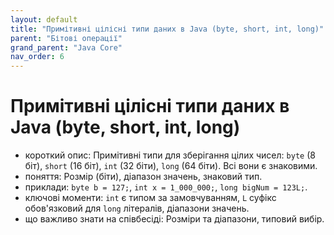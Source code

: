 ```yaml
---
layout: default
title: "Примітивні цілісні типи даних в Java (byte, short, int, long)"
parent: "Бітові операції"
grand_parent: "Java Core"
nav_order: 6
---
```


# Примітивні цілісні типи даних в Java (byte, short, int, long)

*   короткий опис: Примітивні типи для зберігання цілих чисел: `byte` (8 біт), `short` (16 біт), `int` (32 біти), `long` (64 біти). Всі вони є знаковими.
*   поняття: Розмір (біти), діапазон значень, знаковий тип.
*   приклади: `byte b = 127;`, `int x = 1_000_000;`, `long bigNum = 123L;`.
*   ключові моменти: `int` є типом за замовчуванням, `L` суфікс обов'язковий для `long` літералів, діапазони значень.
*   що важливо знати на співбесіді: Розміри та діапазони, типовий вибір.
